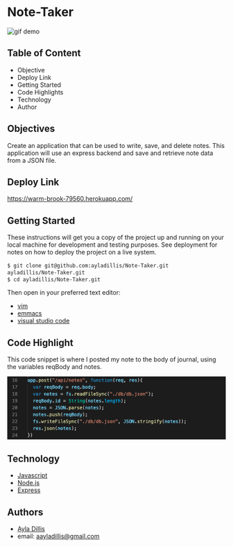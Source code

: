 # Note-Taker

![gif demo](https://media.giphy.com/media/d7Slxyu52OueLuLABN/giphy.gif)

## Table of Content
- Objective
- Deploy Link
- Getting Started
- Code Highlights
- Technology
- Author 

## Objectives
Create an application that can be used to write, save, and delete notes. This application will use an express backend and save and retrieve note data from a JSON file.

## Deploy Link
https://warm-brook-79560.herokuapp.com/

## Getting Started
These instructions will get you a copy of the project up and running on your local machine for development and testing purposes. See deployment for notes on how to deploy the project on a live system.

```
$ git clone git@github.com:ayladillis/Note-Taker.git
ayladillis/Note-Taker.git
$ cd ayladillis/Note-Taker.git
```
Then open in your preferred text editor:
- [vim]() 
- [emmacs]()
- [visual studio code]() 

## Code Highlight
This code snippet is where I posted my note to the body of journal, using the variables reqBody and notes. 

![code screenshot](screenshot1.png)


## Technology
* [Javascript](https://developer.mozilla.org/en-US/docs/Web/JavaScrip)
* [Node.js](https://node.js.org/)
* [Express](https://expressjs.com/en/api.html)


## Authors 
- [Ayla Dillis](https://github.com/ayladillis)
- email: aayladillis@gmail.com